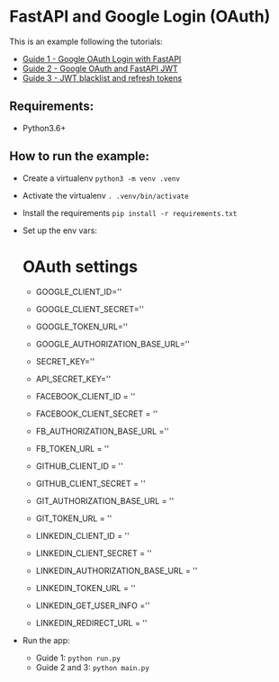 # FastAPI and Google Login (OAuth)
This is an example following the tutorials:
- [Guide 1 - Google OAuth Login with FastAPI](https://blog.hanchon.live/guides/google-login-with-fastapi/)
- [Guide 2 - Google OAuth and FastAPI JWT](https://blog.hanchon.live/guides/google-login-with-fastapi-and-jwt/)
- [Guide 3 - JWT blacklist and refresh tokens](https://blog.hanchon.live/guides/jwt-tokens-and-fastapi/)

## Requirements:
- Python3.6+

## How to run the example:
- Create a virtualenv `python3 -m venv .venv`
- Activate the virtualenv `. .venv/bin/activate`
- Install the requirements `pip install -r requirements.txt`
- Set up the env vars:
    # OAuth settings
    - GOOGLE_CLIENT_ID=''
    - GOOGLE_CLIENT_SECRET=''
    - GOOGLE_TOKEN_URL=''
    - GOOGLE_AUTHORIZATION_BASE_URL=''

    - SECRET_KEY=''
    - API_SECRET_KEY=''

    - FACEBOOK_CLIENT_ID = ''
    - FACEBOOK_CLIENT_SECRET = ''
    - FB_AUTHORIZATION_BASE_URL =''
    - FB_TOKEN_URL = ''

    - GITHUB_CLIENT_ID = ''
    - GITHUB_CLIENT_SECRET = ''
    - GIT_AUTHORIZATION_BASE_URL = ''
    - GIT_TOKEN_URL = ''

    - LINKEDIN_CLIENT_ID = ''
    - LINKEDIN_CLIENT_SECRET = ''
    - LINKEDIN_AUTHORIZATION_BASE_URL = ''
    - LINKEDIN_TOKEN_URL = ''
    - LINKEDIN_GET_USER_INFO =''
    - LINKEDIN_REDIRECT_URL = ''
    
- Run the app:
    - Guide 1: `python run.py`
    - Guide 2 and 3: `python main.py`
